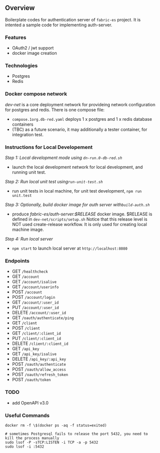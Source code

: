 ## Overview

Boilerplate codes for authentication server of `fabric-es` project. It is intented a sample code for implementing auth-server. 

### Features

- OAuth2 / jwt support
- docker image creation


### Technologies

- Postgres
- Redis


### Docker compose network

_dev-net_ is a core deployment network for provideing network configuration for postgres and redis. There is one compose file:

- `compose.1org.db-red.yaml` deploys 1 x postgres and 1 x redis database containers
- (TBC) as a future scenario, it may additionally a tester container, for integration test.


### Instructions for Local Developement

_Step 1: Local development mode using `dn-run.0-db-red.sh`_

- launch the local development network for local development, and running unit test.

_Step 2: Run local unit test using`run-unit-test.sh`_

- run unit tests in local machine, for unit test development, `npm run unit.test`

_Step 3: Optionally, build docker image for auth server with`build-auth.sh`_

- produce _fabric-es/auth-server:$RELEASE_ docker image. $RELEASE is defined in `dev-net/scripts/setup.sh`
  Notice that this release level is NOT used create-release workflow. It is only used for creating local machine image.


_Step 4: Run local server_

- `npm start` to launch local server at `http://localhost:8080`


### Endpoints

- GET `/healthcheck`
- GET `/account`
- GET `/account/isalive`
- GET `/account/userinfo`
- POST `/account`
- POST `/account/login`
- GET `/account/:user_id`
- PUT `/account/:user_id`
- DELETE `/account/:user_id`
- GET `/oauth/authenticate/ping`
- GET `/client`
- POST `/client`
- GET `/client/:client_id`
- PUT `/client/:client_id`
- DELETE `/client/:client_id`
- GET `/api_key`
- GET `/api_key/isalive`
- DELETE `/api_key/:api_key`
- POST `/oauth/authenticate`
- POST `/oauth/allow_access`
- POST `/oauth/refresh_token`
- POST `/oauth/token`


### TODO

- add OpenAPI v3.0


### Useful Commands

```shell script
docker rm -f \$(docker ps -aq -f status=exited)

# sometimes Postgresql fails to release the port 5432, you need to kill the process manually
sudo lsof -P -sTCP:LISTEN -i TCP -a -p 5432
sudo lsof -i :5432
```

